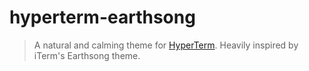 # hyperterm-earthsong
> A natural and calming theme for [HyperTerm](https://hyperterm.org). Heavily inspired by iTerm's Earthsong theme.
